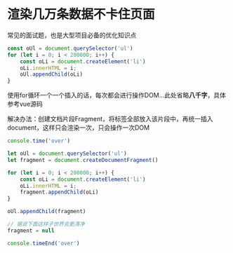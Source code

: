 # 渲染几万条数据不卡住页面

常见的面试题，也是大型项目必备的优化知识点

```js
const oUl = document.querySelector('ul')
for (let i = 0; i < 200000; i++) {
    const oLi = document.createElement('li')
    oLi.innerHTML = i;
    oUl.appendChild(oLi)
}
```

使用for循环一个一个插入的话，每次都会进行操作DOM...此处省略**八千字**，具体参考vue源码

解决办法：创建文档片段Fragment，将标签全部放入该片段中，再统一插入document，这样只会渲染一次，只会操作一次DOM

```js
console.time('over')

let oUl = document.querySelector('ul')
let fragment = document.createDocumentFragment()

for (let i = 0; i < 200000; i++) {
    const oLi = document.createElement('li')
    oLi.innerHTML = i;
    fragment.appendChild(oLi)
}

oUl.appendChild(fragment)

// 据说下面这样子世界会更清净
fragment = null

console.timeEnd('over')
```